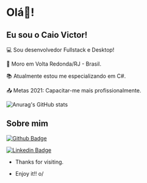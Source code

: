 # Olá👋!

 

## Eu sou o Caio Victor!

 

:computer: Sou desenvolvedor Fullstack e Desktop!

:house_with_garden: Moro em Volta Redonda/RJ - Brasil.

:books: Atualmente estou me especializando em C#.

:outbox_tray: Metas 2021: Capacitar-me mais profissionalmente.


 ![Anurag's GitHub stats](https://github-readme-stats.vercel.app/api?username=anuraghazra&show_icons=true&theme=radical)


## Sobre mim

[![Github Badge](https://img.shields.io/badge/-Github-000?style=flat-square&logo=Github&logoColor=white&link=https://github.com/caiovale1921)](https://github.com/caiovale1921)

[![Linkedin Badge](https://img.shields.io/badge/-LinkedIn-blue?style=flat-square&logo=Linkedin&logoColor=white&link=https://www.linkedin.com/in/caio-victor-820a981a6/)](https://www.linkedin.com/in/caio-victor-820a981a6/)



- Thanks for visiting.

- Enjoy it!! o/
<!--
**caiovale1921/caiovale1921** is a ✨ _special_ ✨ repository because its `README.md` (this file) appears on your GitHub profile.

Here are some ideas to get you started:

- 🔭 I’m currently working on ...
- 🌱 I’m currently learning ...
- 👯 I’m looking to collaborate on ...
- 🤔 I’m looking for help with ...
- 💬 Ask me about ...
- 📫 How to reach me: ...
- 😄 Pronouns: ...
- ⚡ Fun fact: ...
-->
